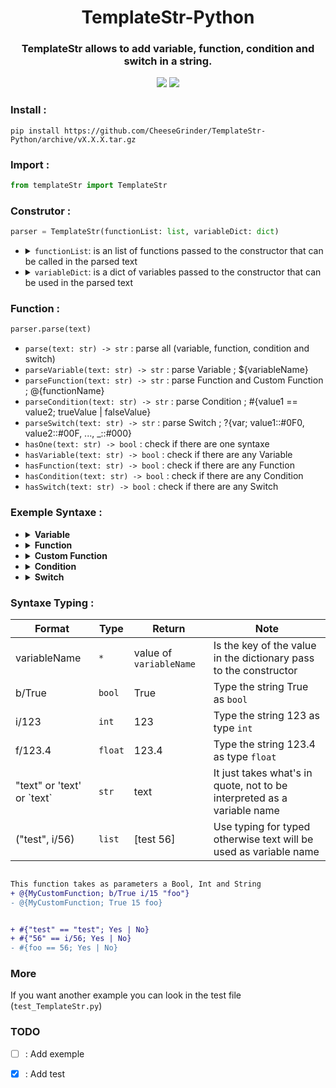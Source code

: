 <div align="center">
    <h1>TemplateStr-Python</h1>
    <h3>TemplateStr allows to add variable, function, condition and switch in a string.</h3>
    <img src="https://img.shields.io/badge/Python-v3.8%5E-green?style=flat-square&logo=python&logoColor=ffd13e&color=3470a2"/>
    <a href="https://github.com/CheeseGrinder/TemplateStr-Python/actions/workflows/python-app.yml">
        <img src="https://img.shields.io/github/actions/workflow/status/CheeseGrinder/TemplateStr-Python/python_test.yml?label=Test&style=flat-square"/>
    </a>
</div>

### Install :

```
pip install https://github.com/CheeseGrinder/TemplateStr-Python/archive/vX.X.X.tar.gz
```

### Import :

```python
from templateStr import TemplateStr
```

### Construtor :

```python
parser = TemplateStr(functionList: list, variableDict: dict)
```

<ul>
<li>
<details>
<summary><code>functionList</code>: is an list of functions passed to the constructor that can be called in the parsed text</summary><br>

```python
funcs: list = [meCustomFunc, otherCustomFunc]
```

</details>
</li>
<li>
<details>
<summary><code>variableDict</code>: is a dict of variables passed to the constructor that can be used in the parsed text</summary><br>

```python
varDict: dict = {
    "foo": "bar",
    "str": "Jame",
    "int": 32,
    "float": 4.2,
    "bool": True,
    "list": ["test", 42],
    "Dict": {"value": "Dict in Dict"},
    "Dict1": {"Dict2": {"value": "Dict in Dict in Dict"}},
}
```

</details>
</li>
</ul>

### Function :

```python
parser.parse(text)
```

- `parse(text: str) -> str` : parse all (variable, function, condition and switch)
- `parseVariable(text: str) -> str` : parse Variable ; ${variableName}
- `parseFunction(text: str) -> str` : parse Function and Custom Function ; @{functionName}
- `parseCondition(text: str) -> str` : parse Condition ; #{value1 == value2; trueValue | falseValue}
- `parseSwitch(text: str) -> str` : parse Switch ; ?{var; value1::#0F0, value2::#00F, ..., _::#000}
- `hasOne(text: str) -> bool` : check if there are one syntaxe
- `hasVariable(text: str) -> bool` : check if there are any Variable
- `hasFunction(text: str) -> bool` : check if there are any Function
- `hasCondition(text: str) -> bool` : check if there are any Condition
- `hasSwitch(text: str) -> bool` : check if there are any Switch

### Exemple Syntaxe :

<ul>
<li>
<details>
<summary><strong>Variable</strong></summary>
</br>

The syntax of the Variables is like :
- `${variable}`
- `${Map.value}`
- `${MasterMap.SecondMap.value. ...}`
- `${variable[0]}`</br></br>

If the value does not exist an error is returned

<!-- V Be careful, it's not a "go" code, it's just to have some colour in the rendering -->
```go
//Example of parsing | is not code

name = "Jame"

"name is ${name}"
parse()
"name is Jame"
```

</details>
</li>
<li>
<details>
<summary><strong>Function</strong></summary>
</br>

The syntax of the Function is like : 
- `@{function; parameter}`
- `@{function}`</br></br>

Here is a list of the basic functions available  :

- `@{uppercase; variableName}`
- `@{uppercaseFirst; variableName}`
- `@{lowercase; variableName}`
- `@{swapcase; variableName}`
- `@{time}` HH/mm/ss
- `@{date}` DD/MM/YYYY
- `@{dateTime}` DD/MM/YYYY HH/mm/ss</br></br> 

<!-- V Be careful, it's not a "go" code, it's just to have some colour in the rendering -->
```go
//Example of parsing | is not code

name = "jame"

"name is @{uppercase; name}"
parse()
"name is JAME"
//=================================

"what time is it ? it's @{time}"
parse()
"what time is it ? it's 15:30:29"
```

</details>
</li>

<li>
<details>
<summary><strong>Custom Function</strong></summary>
</br>

The syntax of Custom function is the same as the basic functions, they can have 0,1 or more parameters : 
- `@{customFunction; param1 param2 variableName ...}`
- `@{customFunction}`</br></br>

The developer who adds his own function will have to document it

`Syntaxe Typing` can be used at the parameter level of custom functions

For developers :
- Parameters to be passed in a `list/vec/array`
- The custom function must necessarily return a `str/string`</br></br>

```python
def YourFunction(array: list) -> str:

    # Your code

    return str
```

</details>
</li>

<li>
<details>
<summary><strong>Condition</strong></summary>
</br>

The syntax of the Condition is like :
- `#{value1 == value2; trueValue | falseValue}`</br></br>
  
comparator:
- `==`
- `!=`
- `<=` *
- `<` *
- `>=` *
- `>` *
</br></br>
<details>
<summary>* <i>for this comparator the type <code>string</code> and <code>bool</code> are modified</i> :</summary>

- `string` it's the number of characters that is compared ('text' = 4)
- `bool` it's the value in int that is compared (True = 1)

</details>

`value1` is compared with `value2`

`Syntaxe Typing` can be used at `value1` and `value2` level

<!-- V Be careful, it's not a "go" code, it's just to have some colour in the rendering -->
```go
//Example of parsing | is not code

name = "Jame"

"Jame is equal to James ? #{name == 'James'; Yes | No}"
parse()
"Jame is equal to James ? No"
```

</details>
</li>

<li>
<details>
<summary><strong>Switch</strong></summary>
</br>

The syntax of the Switch is like :
- `?{variableName; value1::#0F0, value2::#00F, ..., _::#000}`
- `?{type/variableName; value1::#0F0, value2::#00F, ..., _::#000}`</br></br>

The value of `variableName` is compared with all the `values*`,
if a `values*` is equal to the value of `variableName` then the value after the `::` will be returned.</br>
If no `values*` matches, the value after `_::` is returned

you can specify the type of `variableName`, but don't use `Syntaxe Typing`.</br>
If the type is specified then all `values*` will be typed with the same type.

syntax to specify the type of `variableName` :
- `str/variableName`
- `int/variableName`
- `float/variableName`</br></br>

<!-- V Be careful, it's not a "go" code, it's just to have some colour in the rendering -->
```go
//Example of parsing | is not code

name = "Jame"
yearsOld = 36

"how old is Jame ? ?{name; Jame::42 years old, William::36 years old, _::I don't know}"
parse()
"how old is Jame ? 42 years old"
//=================================

"who at 36 years old ? ?{int/yearsOld; 42::Jame !, 36::William !, _::I don't know}"
parse()
"who at 42 years old ? William !"
```

</details>
</li>
</ul>

### Syntaxe Typing :

| Format                       | Type    | Return                 | Note                                                                    |
|------------------------------|---------|------------------------|-------------------------------------------------------------------------|
| variableName                 | `*`     | value of `variableName`| Is the key of the value in the dictionary pass to the constructor       |
| b/True                       | `bool`  | True                   | Type the string True as `bool`                                          |
| i/123                        | `int`   | 123                    | Type the string 123 as type `int`                                       |
| f/123.4                      | `float` | 123.4                  | Type the string 123.4 as type `float`                                   |
| "text" or 'text' or \`text\` | `str`   | text                   | It just takes what's in quote, not to be interpreted as a variable name |
| ("test", i/56)               | `list`  | [test 56]              | Use typing for typed otherwise text will be used as variable name       |

```diff

This function takes as parameters a Bool, Int and String
+ @{MyCustomFunction; b/True i/15 "foo"}
- @{MyCustomFunction; True 15 foo}


+ #{"test" == "test"; Yes | No}
+ #{"56" == i/56; Yes | No}
- #{foo == 56; Yes | No}

```

### More
If you want another example you can look in the test file (`test_TemplateStr.py`)

### TODO

- [ ] : Add exemple
- [x] : Add test

 
